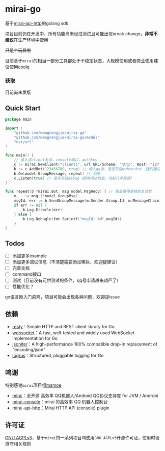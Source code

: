 # mirai-go
基于[mirai-api-http](https://github.com/project-mirai/mirai-api-http)的golang sdk

项目目前仍在开发中，所有功能尚未经过测试且可能出现break change，**非常不建议**在生产环境中使用

~~只是个玩具啦~~

目前基于`mirai`的相当一部分工具都处于不稳定状态，大规模使用或者商业使用建议使用[coolq](https://cqp.cc/)

### 获取

目前尚未发版

## Quick Start

```go
package main

import (
	"github.com/wangnengjie/mirai-go"
	"github.com/wangnengjie/mirai-go/model"
	"net/url"
)

func main() {
    // 填入该client名词，console端口，authkey
	c := mirai.NewClient("client1", url.URL{Scheme: "http", Host: "127.0.0.1:8080"}, "12345678")
	b := c.AddBot(123456789, true) // 填入qq号，是否开启websocket（强烈建议使用）
	b.On(model.GroupMessage, repeat) // 监听
	c.Listen(true) // 是否开启debug（提供调试信息，当前几乎莫得）
}

func repeat(b *mirai.Bot, msg model.MsgRecv) { // 我是莫得感情的复读机
	m, _ := msg.(*model.GroupMsg)
	msgId, err := b.SendGroupMessage(m.Sender.Group.Id, m.MessageChain[1:], 0) // 0 代表不回复消息，msgId是发出的消息的id
	if err != nil {
		b.Log.Errorln(err)
	} else {
        b.Log.Debugln(fmt.Sprintf("msgId: %d",msgId))
	}
}
```

## Todos

- [ ] 添加更多example
- [ ] 添加更多调试信息（不清楚需要添加哪些，欢迎提建议）
- [ ] 完善文档
- [ ] command接口
- [ ] 测试（目前没有可供测试的条件，qq号申请越来越严了）
- [ ] 性能优化？

go语言刚入门菜鸡，项目可能会出现各种问题，欢迎提issue

## 依赖

- [resty](https://github.com/go-resty/resty)：Simple HTTP and REST client library for Go
- [websocket](https://github.com/gorilla/websocket)：A fast, well-tested and widely used WebSocket implementation for Go
- [jsoniter](https://github.com/json-iterator/go)：A high-performance 100% compatible drop-in replacement of "encoding/json"
- [logrus](https://github.com/sirupsen/logrus)：Structured, pluggable logging for Go

## 鸣谢

特别感谢`mirai`项目组[mamoe](https://github.com/mamoe)

- [mirai](https://github.com/mamoe/mirai)：全开源 高效率 QQ机器人/Android QQ协议支持库 for JVM / Android
- [mirai-console](https://github.com/mamoe/mirai-console)：mirai 的高效率 QQ 机器人控制台
- [mirai-api-http](https://github.com/mamoe/mirai-api-http)：Mirai HTTP API (console) plugin

## 许可证

[GNU AGPLv3](https://choosealicense.com/licenses/agpl-3.0/)，基于`mirai`的一系列项目均使用`GNU AGPLv3`开源许可证，使用时请遵守相关规则